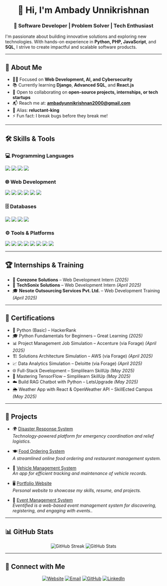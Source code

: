 <h1 align="center">👋 Hi, I'm Ambady Unnikrishnan</h1>
<h3 align="center">🚀 Software Developer | Problem Solver | Tech Enthusiast</h3>

I'm passionate about building innovative solutions and exploring new technologies. With hands-on experience in **Python, PHP, JavaScript**, and **SQL**, I strive to create impactful and scalable software products.

---

## 🔹 About Me  
- 👨‍💻 Focused on **Web Development, AI, and Cybersecurity**  
- 📚 Currently learning **Django**, **Advanced SQL**, and **React.js**  
- 🤝 Open to collaborating on **open-source projects, internships, or tech startups**  
- 📬 Reach me at: **ambadyunnikrishnan2000@gmail.com**  
- 👾 Alias: **reluctant-king**  
- ⚡ Fun fact: I break bugs before they break me!

---

## 🛠️ Skills & Tools  

### 💻 Programming Languages  
<p align="left">  
  <img src="https://img.shields.io/badge/Python-%2314354C.svg?logo=python&logoColor=white" />
  <img src="https://img.shields.io/badge/PHP-%23777BB4.svg?logo=php&logoColor=white" />
  <img src="https://img.shields.io/badge/JavaScript-%23F7DF1E.svg?logo=javascript&logoColor=black" />
  <img src="https://img.shields.io/badge/C++-%2300599C.svg?logo=c%2B%2B&logoColor=white" />
</p>

### 🌐 Web Development  
<p align="left"> 
  <img src="https://img.shields.io/badge/HTML5-%23E34F26.svg?logo=html5&logoColor=white" /> 
  <img src="https://img.shields.io/badge/CSS3-%231572B6.svg?logo=css3&logoColor=white" /> 
  <img src="https://img.shields.io/badge/Bootstrap-%23563D7C.svg?logo=bootstrap&logoColor=white" />
  <img src="https://img.shields.io/badge/TailwindCSS-%2338B2AC.svg?logo=tailwind-css&logoColor=white" /> 
  <img src="https://img.shields.io/badge/Django-%23092E20.svg?logo=django&logoColor=white" /> 
  <img src="https://img.shields.io/badge/React-%2361DAFB.svg?logo=react&logoColor=black" /> </p>

### 🗄️ Databases  
<p align="left">  
  <img src="https://img.shields.io/badge/MySQL-%2300f.svg?logo=mysql&logoColor=white" />
  <img src="https://img.shields.io/badge/SQLite-%2307405e.svg?logo=sqlite&logoColor=white" />
  <img src="https://img.shields.io/badge/SQLyog-%231572B6.svg?logo=datagrip&logoColor=white" />
  <img src="https://img.shields.io/badge/MongoDB-%2347A248.svg?logo=mongodb&logoColor=white" />
</p>

### ⚙️ Tools & Platforms  
<p align="left"> 
  <img src="https://img.shields.io/badge/VSCode-%23007ACC.svg?logo=visual-studio-code&logoColor=white" /> 
  <img src="https://img.shields.io/badge/PyCharm-%23000000.svg?logo=pycharm&logoColor=white" /> 
  <img src="https://img.shields.io/badge/Git-%23F05033.svg?logo=git&logoColor=white" /> 
  <img src="https://img.shields.io/badge/Linux-FCC624?logo=linux&logoColor=black" /> 
  <img src="https://img.shields.io/badge/Windows-0078D6?logo=windows&logoColor=white" /> 
  <img src="https://img.shields.io/badge/Microsoft%20Office-%23D83B01.svg?logo=microsoft-office&logoColor=white" /> 
  <img src="https://img.shields.io/badge/Docker-%230db7ed.svg?logo=docker&logoColor=white" /> 
  <img src="https://img.shields.io/badge/Jenkins-%23D24939.svg?logo=jenkins&logoColor=white" /> </p>

---

## 🏆 Internships & Training  

- 💼 **Corezone Solutions** – Web Development Intern _(2025)_  
- 💼 **TechSonix Solutions** – Web Development Intern _(April 2025)_  
- 🎓 **Nesote Outsourcing Services Pvt. Ltd.** – Web Development Training _(April 2025)_

---

## 📜 Certifications  
- 🐍 Python (Basic) – HackerRank  
- 🎓 Python Fundamentals for Beginners – Great Learning _(2025)_  
- 📊 Project Management Job Simulation – Accenture (via Forage) _(April 2025)_  
- 🏗️ Solutions Architecture Simulation – AWS (via Forage) _(April 2025)_  
- 📈 Data Analytics Simulation – Deloitte (via Forage) _(April 2025)_  
- 🌐 Full-Stack Development – Simplilearn SkillUp _(May 2025)_  
- 🤖 Mastering TensorFlow – Simplilearn SkillUp _(May 2025)_  
- ☁️ Build RAG Chatbot with Python – LetsUpgrade _(May 2025)_  
- 🌦️ Weather App with React & OpenWeather API – SkillEcted Campus _(May 2025)_

---

## 🚀 Projects  
- 🌍 [Disaster Response System](https://github.com/reluctant-king/Disaster-Response-System)  
  _Technology-powered platform for emergency coordination and relief logistics._

- 🍽️ [Food Ordering System](https://github.com/reluctant-king/food-ordering)  
  _A streamlined online food ordering and restaurant management system._

- 🚗 [Vehicle Management System](https://github.com/reluctant-king/vechile-management-system)  
  _An app for efficient tracking and maintenance of vehicle records._

- 🖥️ [Portfolio Website](https://github.com/reluctant-king/portfolio)  
  _Personal website to showcase my skills, resume, and projects._

- 🎉 [Event Management System](https://github.com/reluctant-king/event-management-syste)  
  _Eventified is a web-based event management system for discovering, registering, and engaging with events.._

---

## 📊 GitHub Stats  
<p align="center">
  <img src="https://github-readme-streak-stats.herokuapp.com/?user=reluctant-king&theme=algolia" alt="GitHub Streak" />
  <img src="https://github-readme-stats.vercel.app/api?username=reluctant-king&show_icons=true&count_private=true&theme=algolia" alt="GitHub Stats" />
</p>

---

## 🔗 Connect with Me  
<p align="center">
  <a href="https://ambadyunnikrishnan.netlify.app/"><img src="https://img.icons8.com/bubbles/50/000000/web.png" alt="Website" /></a>
  <a href="mailto:ambadyunnikrishnan2000@gmail.com"><img src="https://img.icons8.com/bubbles/50/000000/gmail.png" alt="Email" /></a>
  <a href="https://github.com/reluctant-king"><img src="https://img.icons8.com/bubbles/50/000000/github.png" alt="GitHub" /></a>
  <a href="https://www.linkedin.com/in/ambadyunnikrishnan"><img src="https://img.icons8.com/bubbles/50/000000/linkedin.png" alt="LinkedIn" /></a>
</p>

